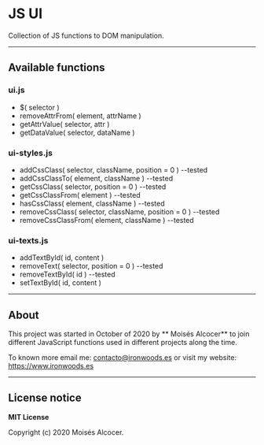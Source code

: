 # JS UI

Collection of JS functions to DOM manipulation.


***

## Available functions

### ui.js

 * $( selector )
 * removeAttrFrom( element, attrName )
 * getAttrValue( selector, attr )
 * getDataValue( selector, dataName )


### ui-styles.js

 * addCssClass( selector, className, position = 0 )             --tested
 * addCssClassTo( element, className )                          --tested
 * getCssClass( selector, position = 0 )                        --tested
 * getCssClassFrom( element )                                   --tested
 * hasCssClass( element, className )                            --tested
 * removeCssClass( selector, className, position = 0 )          --tested
 * removeCssClassFrom( element, className )                     --tested

### ui-texts.js

 * addTextById( id, content )
 * removeText( selector, position = 0 )                         --tested
 * removeTextById( id )                                         --tested
 * setTextById( id, content )


***
## About

This project was started in October of 2020 by ** Moisés Alcocer** to join
different JavaScript functions used in different projects along the time.

To known more email me: contacto@ironwoods.es or visit my website:
https://www.ironwoods.es

***
## License notice

**MIT License**

Copyright (c) 2020 Moisés Alcocer.
